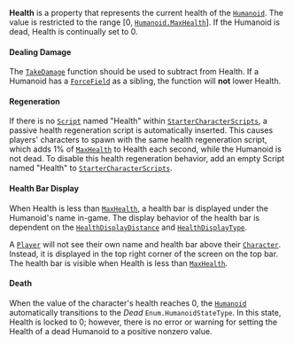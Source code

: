 **Health** is a property that represents the current health of the
[`Humanoid`](https://create.roblox.com/docs/reference/engine/classes/Humanoid). The value is restricted to the range [0,
[`Humanoid.MaxHealth`](https://create.roblox.com/docs/reference/engine/classes/Humanoid#MaxHealth)]. If the Humanoid is dead, Health is
continually set to 0.
#### Dealing Damage

The [`TakeDamage`](https://create.roblox.com/docs/reference/engine/classes/Humanoid#TakeDamage) function should be used to
subtract from Health. If a Humanoid has a [`ForceField`](https://create.roblox.com/docs/reference/engine/classes/ForceField) as a sibling,
the function will **not** lower Health.
#### Regeneration

If there is no [`Script`](https://create.roblox.com/docs/reference/engine/classes/Script) named "Health" within
[`StarterCharacterScripts`](https://create.roblox.com/docs/reference/engine/classes/StarterCharacterScripts), a passive health regeneration script is
automatically inserted. This causes players' characters to spawn with the
same health regeneration script, which adds 1% of
[`MaxHealth`](https://create.roblox.com/docs/reference/engine/classes/Humanoid#MaxHealth) to Health each second, while the
Humanoid is not dead. To disable this health regeneration behavior, add an
empty Script named "Health" to [`StarterCharacterScripts`](https://create.roblox.com/docs/reference/engine/classes/StarterCharacterScripts).
#### Health Bar Display

When Health is less than [`MaxHealth`](https://create.roblox.com/docs/reference/engine/classes/Humanoid#MaxHealth), a health
bar is displayed under the Humanoid's name in-game. The display behavior
of the health bar is dependent on the
[`HealthDisplayDistance`](https://create.roblox.com/docs/reference/engine/classes/Humanoid#HealthDisplayDistance) and
[`HealthDisplayType`](https://create.roblox.com/docs/reference/engine/classes/Humanoid#HealthDisplayType).

A [`Player`](https://create.roblox.com/docs/reference/engine/classes/Player) will not see their own name and health bar above their
[`Character`](https://create.roblox.com/docs/reference/engine/classes/Player#Character). Instead, it is displayed in the top
right corner of the screen on the top bar. The health bar is visible when
Health is less than [`MaxHealth`](https://create.roblox.com/docs/reference/engine/classes/Humanoid#MaxHealth).
#### Death

When the value of the character's health reaches 0, the [`Humanoid`](https://create.roblox.com/docs/reference/engine/classes/Humanoid)
automatically transitions to the *Dead* `Enum.HumanoidStateType`. In this
state, Health is locked to 0; however, there is no error or warning for
setting the Health of a dead Humanoid to a positive nonzero value.